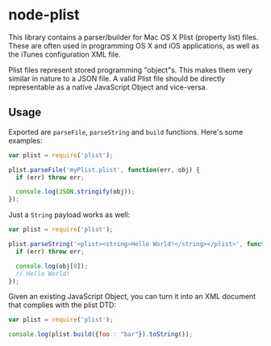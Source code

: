 node-plist
==========

This library contains a parser/builder for Mac OS X Plist (property list) files. These
are often used in programming OS X and iOS applications, as well as the iTunes
configuration XML file.

Plist files represent stored programming "object"s. This makes them very similar
in nature to a JSON file. A valid Plist file should be directly representable as
a native JavaScript Object and vice-versa.

Usage
-----

Exported are `parseFile`, `parseString` and `build` functions. Here's some examples:

``` javascript
var plist = require('plist');

plist.parseFile('myPlist.plist', function(err, obj) {
  if (err) throw err;

  console.log(JSON.stringify(obj));
});
```

Just a `String` payload works as well:

``` javascript
var plist = require('plist');

plist.parseString('<plist><string>Hello World!</string></plist>', function(err, obj) {
  if (err) throw err;

  console.log(obj[0]);
  // Hello World!
});
```

Given an existing JavaScript Object, you can turn it into an XML document that complies with the plist DTD:

``` javascript
var plist = require('plist');

console.log(plist.build({foo : "bar"}).toString());
```